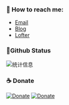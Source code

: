 ### 💬 How to reach me:  
- [Email](iscodd@gmail.com)
- [Blog](https://iscod.github.io) 
- [Lofter](http://iscod.lofter.com/) 

###  📌Github Status 

![统计信息](https://github-readme-stats.vercel.app/api?username=iscod&show_icons=true&title_color=fffffc&icon_color=FFFFFF&text_color=FFFFFF&bg_color=fa9191)


### ☕️ Donate

[![Donate](https://img.shields.io/badge/Donate-WebChat-green.svg)](https://iscod.github.io/images/donate/webchat.png)
[![Donate](https://img.shields.io/badge/Donate-AliPay-green.svg)](https://iscod.github.io/images/donate/alipay.png)

